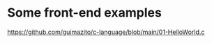 <h1>Some front-end examples</h1>

<a href="https://github.com/guimazito/c-language/blob/main/01-HelloWorld.c">https://github.com/guimazito/c-language/blob/main/01-HelloWorld.c</a><br/>
